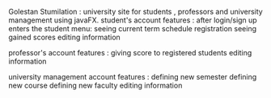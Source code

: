 Golestan Stumilation :
university site for students , professors and university management using javaFX.
student's account features :
after login/sign up enters the student menu:
seeing current term schedule
registration
seeing gained scores
editing information

professor's account features :
giving score to registered students
editing information

university management account features : 
defining new semester
defining new course
defining new faculty
editing information

